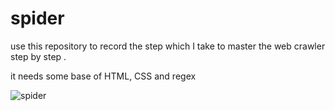 # spider
use this repository to record the step which I take to master the web crawler
step by step .

it needs some base of HTML, CSS and regex

![spider](H:\GIT\spider\spider.jpg)